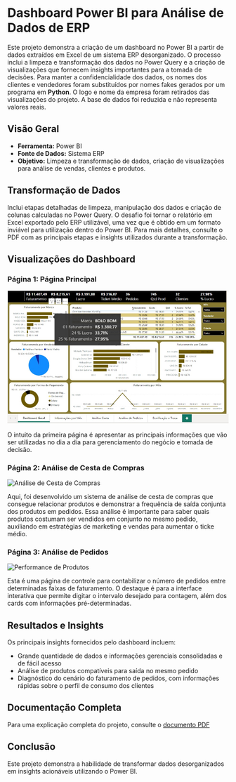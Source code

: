 # Dashboard Power BI para Análise de Dados de ERP

Este projeto demonstra a criação de um dashboard no Power BI a partir de dados extraídos em Excel de um sistema ERP desorganizado. O processo inclui a limpeza e transformação dos dados no Power Query e a criação de visualizações que fornecem insights importantes para a tomada de decisões. Para manter a confidencialidade dos dados, os nomes dos clientes e vendedores foram substituídos por nomes fakes gerados por um programa em **Python**. O logo e nome da empresa foram retirados das visualizações do projeto. A base de dados foi reduzida e não representa valores reais. 

## Visão Geral

- **Ferramenta:** Power BI 
- **Fonte de Dados:** Sistema ERP
- **Objetivo:** Limpeza e transformação de dados, criação de visualizações para análise de vendas, clientes e produtos.

## Transformação de Dados

Inclui etapas detalhadas de limpeza, manipulação dos dados e criação de colunas calculadas no Power Query. O desafio foi tornar o relatório em Excel exportado pelo ERP utilizável, uma vez que é obtido em um formato inviável para utilização dentro do Power BI. Para mais detalhes, consulte o PDF com as principais etapas e insights utilizados durante a transformação. 

## Visualizações do Dashboard

### Página 1: Página Principal
![Visão Geral](https://github.com/gaiecks/Projeto-Power-BI-para-distribuidora-de-alimentos-/blob/main/Vis%C3%A3o%20Geral.JPG)

O intuito da primeira página é apresentar as principais informações que vão ser utilizadas no dia a dia para gerenciamento do negócio e tomada de decisão. 

### Página 2: Análise de Cesta de Compras
![Análise de Cesta de Compras](https://github.com/gaiecks/Projeto-Power-BI-para-distribuidora-de-alimentos-/blob/main/An%C3%A1lise%20Cesta%20de%20Compras.JPG)

Aqui, foi desenvolvido um sistema de análise de cesta de compras que consegue relacionar produtos e demonstrar a frequência de saída conjunta dos produtos em pedidos. Essa análise é importante para saber quais produtos costumam ser vendidos em conjunto no mesmo pedido, auxiliando em estratégias de marketing e vendas para aumentar o ticke médio.

### Página 3: Análise de Pedidos
![Performance de Produtos](https://github.com/gaiecks/Projeto-Power-BI-para-distribuidora-de-alimentos-/blob/main/An%C3%A1lise%20quantidade%20de%20pedidos.JPG)

Esta é uma página de controle para contabilizar o número de pedidos entre determinadas faixas de faturamento. O destaque é para a interface interativa que permite digitar o intervalo desejado para contagem, além dos cards com informações pré-determinadas. 

## Resultados e Insights

Os principais insights fornecidos pelo dashboard incluem:

- Grande quantidade de dados e informações gerenciais consolidadas e de fácil acesso
- Análise de produtos compatíveis para saída no mesmo pedido
- Diagnóstico do cenário do faturamento de pedidos, com informações rápidas sobre o perfil de consumo dos clientes

## Documentação Completa

Para uma explicação completa do projeto, consulte o [documento PDF](https://github.com/gaiecks/Projeto-Power-BI-para-distribuidora-de-alimentos-/blob/main/Relat%C3%B3rio%20sobre%20o%20Power%20BI%20-%20distribuidora%20de%20alimentos.pdf)

## Conclusão

Este projeto demonstra a habilidade de transformar dados desorganizados em insights acionáveis utilizando o Power BI.
